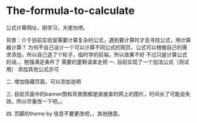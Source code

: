 # The-formula-to-calculate
公式计算网址，刚学习，大佬勿喷。

背景：介于目前实验室需要计算复杂的公式，遇到要计算时才去寻找公式，用计算器计算？
为何不自己设计一个可以计算不同公式的网页，公式可以根据自己的需求添加，所以自己造了个轮子，临时学的前端，所以效果不好
不过只是计算公式的话，，勉强满足条件了  需要的童鞋请拿走把
一. 目前实现了一个加法公式（测试用）
    添加其他公式亦可
    
二. 增加隐藏页面，可以添加说明

三. 目前页面中的banner图和背景图都是直接拿的网上的图片，时间长了可能会失效。所以尽量改一下吧。。

四. 页脚的theme by 信息不要更改吧，，其他随意。
